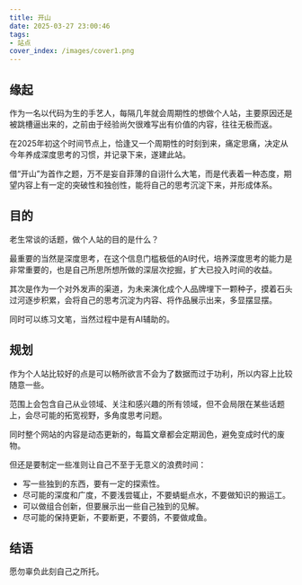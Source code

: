 ```yaml
---
title: 开山
date: 2025-03-27 23:00:46
tags:
- 站点
cover_index: /images/cover1.png
---
```


## 缘起

作为一名以代码为生的手艺人，每隔几年就会周期性的想做个人站，主要原因还是被跳槽逼出来的，之前由于经验尚欠很难写出有价值的内容，往往无极而返。

在2025年初这个时间节点上，恰逢又一个周期性的时刻到来，痛定思痛，决定从今年养成深度思考的习惯，并记录下来，遂建此站。

借“开山”为首作之题，万不是妄自菲薄的自诩什么大笔，而是代表着一种态度，期望内容上有一定的突破性和独创性，能将自己的思考沉淀下来，并形成体系。


## 目的

老生常谈的话题，做个人站的目的是什么？

最重要的当然是深度思考，在这个信息门槛极低的AI时代，培养深度思考的能力是非常重要的，也是自己所思所想所做的深层次挖掘，扩大已投入时间的收益。

其次是作为一个对外发声的渠道，为未来演化成个人品牌埋下一颗种子，摸着石头过河逐步积累，会将自己的思考沉淀为内容、将作品展示出来，多显摆显摆。

同时可以练习文笔，当然过程中是有AI辅助的。


## 规划

作为个人站比较好的点是可以畅所欲言不会为了数据而过于功利，所以内容上比较随意一些。

范围上会包含自己从业领域、关注和感兴趣的所有领域，但不会局限在某些话题上，会尽可能的拓宽视野，多角度思考问题。

同时整个网站的内容是动态更新的，每篇文章都会定期润色，避免变成时代的废物。

但还是要制定一些准则让自己不至于无意义的浪费时间：

- 写一些独到的东西，要有一定的探索性。
- 尽可能的深度和广度，不要浅尝辄止，不要蜻蜓点水，不要做知识的搬运工。
- 可以做组合创新，但要展示出一些自己独到的见解。
- 尽可能的保持更新，不要断更，不要鸽，不要做咸鱼。


## 结语

愿勿辜负此刻自己之所托。
